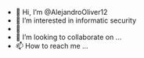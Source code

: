 - 👋 Hi, I’m @AlejandroOliver12
- 👀 I’m interested in informatic security
- 🌱 
- 💞️ I’m looking to collaborate on ...
- 📫 How to reach me ...

<!---
AlejandroOliver12/AlejandroOliver12 is a ✨ special ✨ repository because its `README.md` (this file) appears on your GitHub profile.
You can click the Preview link to take a look at your changes.
--->
